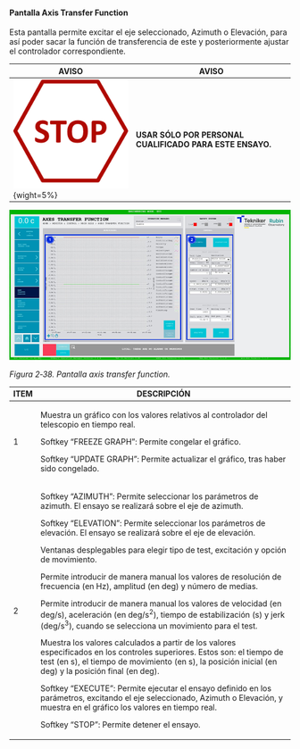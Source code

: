 #### Pantalla Axis Transfer Function

Esta pantalla permite excitar el eje seleccionado, Azimuth o Elevación, para así poder sacar la función de transferencia
de este y posteriormente ajustar el controlador correspondiente.

| AVISO |  AVISO                                               |
|-------|------------------------------------------------------|
| ![Un letrero de color negro Descripción generada automáticamente con confianza baja](../Resources/media/image005.png){wight=5%}| **USAR SÓLO POR PERSONAL CUALIFICADO PARA ESTE ENSAYO.**|

![](../Resources/media/image54.png)

*Figura 2‑38. Pantalla axis transfer function.*

<table>
<colgroup>
<col style="width: 13<col style="width: 86</colgroup>
<thead>
<tr class="header">
<th>ITEM</th>
<th>DESCRIPCIÓN</th>
</tr>
</thead>
<tbody>
<tr class="odd">
<td>1</td>
<td><p>Muestra un gráfico con los valores relativos al controlador del telescopio en tiempo real.</p>
<p>Softkey “FREEZE GRAPH”: Permite congelar el gráfico.</p>
<p>Softkey “UPDATE GRAPH”: Permite actualizar el gráfico, tras haber sido congelado.</p></td>
</tr>
<tr class="even">
<td>2</td>
<td><p>Softkey “AZIMUTH”: Permite seleccionar los parámetros de azimuth. El ensayo se realizará sobre el eje de
azimuth.</p>
<p>Softkey “ELEVATION”: Permite seleccionar los parámetros de elevación. El ensayo se realizará sobre el eje de
elevación.</p>
<p>Ventanas desplegables para elegir tipo de test, excitación y opción de movimiento.</p>
<p>Permite introducir de manera manual los valores de resolución de frecuencia (en Hz), amplitud (en deg) y número de
medias.</p>
<p>Permite introducir de manera manual los valores de velocidad (en deg/s), aceleración (en deg/s<sup>2</sup>), tiempo
de estabilización (s) y jerk (deg/s<sup>3</sup>), cuando se selecciona un movimiento para el test.</p>
<p>Muestra los valores calculados a partir de los valores especificados en los controles superiores. Estos son: el
tiempo de test (en s), el tiempo de movimiento (en s), la posición inicial (en deg) y la posición final (en deg).</p>
<p>Softkey “EXECUTE”: Permite ejecutar el ensayo definido en los parámetros, excitando el eje seleccionado, Azimuth o
Elevación, y muestra en el gráfico los valores en tiempo real.</p>
<p>Softkey “STOP”: Permite detener el ensayo.</p></td>
</tr>
</tbody>
</table>

